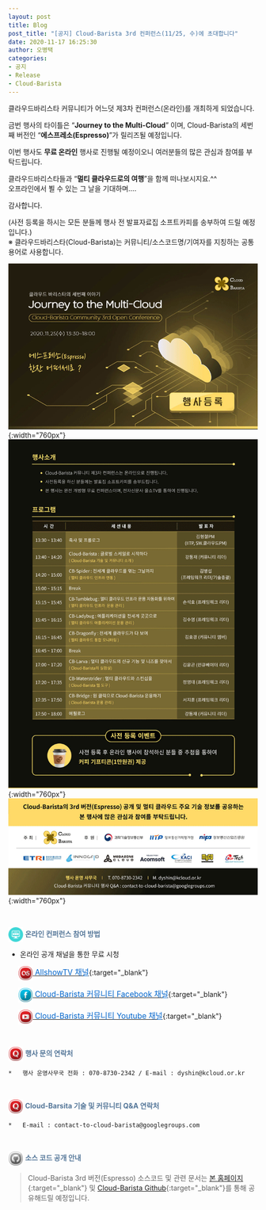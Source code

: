 ```yaml
---
layout: post
title: Blog
post_title: "[공지] Cloud-Barista 3rd 컨퍼런스(11/25, 수)에 초대합니다"
date: 2020-11-17 16:25:30
author: 오병택
categories: 
- 공지
- Release
- Cloud-Barista
---
```


클라우드바리스타 커뮤니티가 어느덧 제3차 컨퍼런스(온라인)를 개최하게 되었습니다.
<BR>

금번 행사의 타이틀은 “**Journey to the Multi-Cloud**” 이며, Cloud-Barista의 세번째 버전인 “**에스프레소(Espresso)**”가 릴리즈될 예정입니다.

이번 행사도 **무료 온라인** 행사로 진행될 예정이오니 여러분들의 많은 관심과 참여를 부탁드립니다.

클라우드바리스타들과 “**멀티 클라우드로의 여행**”을 함께 떠나보시지요.^^<BR>
오프라인에서 뵐 수 있는 그 날을 기대하며….
<BR>

감사합니다.<BR>
<!--more-->

(사전 등록을 하시는 모든 분들께 행사 전 발표자료집 소프트카피를 송부하여 드릴 예정입니다.)<BR>
 ※ 클라우드바리스타(Cloud-Barista)는 커뮤니티/소스코드명/기여자를 지칭하는 공통 용어로 사용합니다.
<BR>

![Alt text](/assets/img/blog/3rd-conference/edm_v7_edm_01.gif){:width="760px"}<BR>
![Alt text](/assets/img/blog/3rd-conference/edm_v7_edm_02.gif){:width="760px"}<BR>
![Alt text](/assets/img/blog/3rd-conference/edm_v7_edm_03.gif){:width="760px"}

<BR>

<span style="color:#557799"><img src="/assets/img/blog/2nd-conference/screen_icon-icons.com_52924.png" width="30" height="30" style="border:0px;vertical-align:middle">
**온라인 컨퍼런스 참여 방법**</span>

-	온라인 공개 채널을 통한 무료 시청


&nbsp;&nbsp;&nbsp;&nbsp;
    [<img src="/assets/img/blog/2nd-conference/Lastfm-Icon_22087.png" width="30" height="30" style="border:0px;vertical-align:middle">
    <span style = "font-size:1.1em;  color: #0366CC;"> AllshowTV 채널</span>](http://www.allshowtv.com/detail.html?idx=424 "AllshowTV 채널"){:target="_blank"}<BR>

&nbsp;&nbsp;&nbsp;&nbsp;
    [<img src="/assets/img/blog/2nd-conference/Facebook-Icon_22115.png" width="30" height="30" style="border:0px;vertical-align:middle">
    <span style = "font-size:1.1em;  color: #0366CC"> Cloud-Barista 커뮤니티 Facebook 채널</span>](https://www.facebook.com/Cloud-Barista-Community-103500041371503/ "Cloud-Barista 커뮤니티 Facebook 채널"){:target="_blank"}

&nbsp;&nbsp;&nbsp;&nbsp;
    [<img src="/assets/img/blog/2nd-conference/Youtube-Icon_22119.png" width="30" height="30" style="border:0px;vertical-align:middle">
    <span style = "font-size:1.1em;  color: #0366CC;"> Cloud-Barista 커뮤니티 Youtube 채널</span>](https://cloud-barista.github.io/youtube "Cloud-Barista 커뮤니티 Youtube 채널"){:target="_blank"}<BR>

<BR>

<span style="color:#557799"><img src="/assets/img/blog/2nd-conference/Quora-Icon_22095.png" width="30" height="30" style="border:0px;vertical-align:middle">
**행사 문의 연락처**</span>
 
    *	행사 운영사무국 전화 : 070-8730-2342 / E-mail : dyshin@kcloud.or.kr

<BR>

<span style="color:#557799"><img src="/assets/img/blog/2nd-conference/Quora-Icon_22095.png" width="30" height="30" style="border:0px;vertical-align:middle">
**Cloud-Barsita 기술 및 커뮤니티 Q&A 연락처**</span>

    *	E-mail : contact-to-cloud-barista@googlegroups.com


<BR>

<span style="color:#557799"><img src="/assets/img/blog/2nd-conference/Github-Icon_22102.png" width="30" height="30" style="border:0px;vertical-align:middle">
**소스 코드 공개 안내**</span>

   > Cloud-Barista 3rd 버전(Espresso) 소스코드 및 관련 문서는 [본 홈페이지](https://cloud-barista.github.io/download/ "본 홈페이지 Download 메뉴"){:target="_blank"}
    및 [Cloud-Barista Github](https://github.com/cloud-barista/cloud-barista "Cloud-Barista Github"){:target="_blank"}를 통해 공유해드릴 예정입니다.
